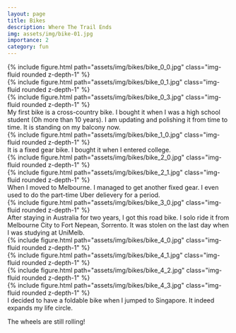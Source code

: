```yaml
---
layout: page
title: Bikes
description: Where The Trail Ends
img: assets/img/bike-01.jpg
importance: 2
category: fun
---
```




<!-- 00 -->
<div class="row">
    <div class="col-sm mt-3 mt-md-0">
        {% include figure.html path="assets/img/bikes/bike_0_0.jpg" class="img-fluid rounded z-depth-1" %}
    </div>
    <div class="col-sm mt-3 mt-md-0">
        {% include figure.html path="assets/img/bikes/bike_0_1.jpg" class="img-fluid rounded z-depth-1" %}
    </div>
    <div class="col-sm mt-3 mt-md-0">
        {% include figure.html path="assets/img/bikes/bike_0_3.jpg" class="img-fluid rounded z-depth-1" %}
    </div>
</div>
<div class="caption">
    My first bike is a cross-country bike. I bought it when I was a high school student (Oh more than 10 years).
    I am updating and polishing it from time to time. 
    It is standing on my balcony now.
</div>


<!-- 01 -->
<div class="row justify-content-sm-center">
    <div class="col-sm mt-3 mt-md-0">
        {% include figure.html path="assets/img/bikes/bike_1_0.jpg" class="img-fluid rounded z-depth-1" %}
    </div>
</div>
<div class="caption">
    It is a fixed gear bike. I bought it when I entered college.
</div>


<!-- 02 -->
<div class="row">
    <div class="col-sm mt-3 mt-md-0">
        {% include figure.html path="assets/img/bikes/bike_2_0.jpg" class="img-fluid rounded z-depth-1" %}
    </div>
    <div class="col-sm mt-3 mt-md-0">
        {% include figure.html path="assets/img/bikes/bike_2_1.jpg" class="img-fluid rounded z-depth-1" %}
    </div>
</div>
<div class="caption">
    When I moved to Melbourne. I managed to get another fixed gear.
    I even used to do the part-time Uber delievery for a period.
</div>


<!-- 03 -->
<div class="row justify-content-sm-center">
    <div class="col-sm mt-3 mt-md-0">
        {% include figure.html path="assets/img/bikes/bike_3_0.jpg" class="img-fluid rounded z-depth-1" %}
    </div>
</div>
<div class="caption">
    After staying in Australia for two years, I got this road bike. I solo ride it from Melbourne City to Fort Nepean, Sorrento.
    It was stolen on the last day when I was studying at UniMelb.
</div>


<!-- 04 -->
<div class="row">
    <div class="col-sm mt-3 mt-md-0">
        {% include figure.html path="assets/img/bikes/bike_4_0.jpg" class="img-fluid rounded z-depth-1" %}
    </div>
    <div class="col-sm mt-3 mt-md-0">
        {% include figure.html path="assets/img/bikes/bike_4_1.jpg" class="img-fluid rounded z-depth-1" %}
    </div>
    <div class="col-sm mt-3 mt-md-0">
        {% include figure.html path="assets/img/bikes/bike_4_2.jpg" class="img-fluid rounded z-depth-1" %}
    </div>
    <div class="col-sm mt-3 mt-md-0">
        {% include figure.html path="assets/img/bikes/bike_4_3.jpg" class="img-fluid rounded z-depth-1" %}
    </div>
</div>
<div class="caption">
    I decided to have a foldable bike when I jumped to Singapore. It indeed expands my life circle. 
</div>


The wheels are still rolling!